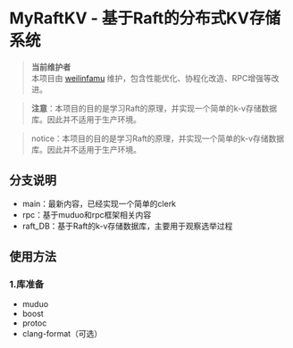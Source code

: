 # MyRaftKV - 基于Raft的分布式KV存储系统


> **当前维护者**  
> 本项目由 [weilinfamu](https://github.com/weilinfamu) 维护，包含性能优化、协程化改造、RPC增强等改进。

> **注意**：本项目的目的是学习Raft的原理，并实现一个简单的k-v存储数据库。因此并不适用于生产环境。


> notice：本项目的目的是学习Raft的原理，并实现一个简单的k-v存储数据库。因此并不适用于生产环境。

## 分支说明
- main：最新内容，已经实现一个简单的clerk
- rpc：基于muduo和rpc框架相关内容
- raft_DB：基于Raft的k-v存储数据库，主要用于观察选举过程

## 使用方法

### 1.库准备
- muduo
- boost
- protoc
- clang-format（可选）

